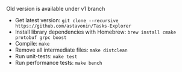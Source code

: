 Old version is available under v1 branch

- Get latest version:
`git clone --recursive https://github.com/astavonin/Tasks-Explorer`
- Install library dependencies with Homebrew:
`brew install cmake protobuf grpc boost`
- Compile:
`make`
- Remove all intermediate files:
`make distclean`
- Run unit-tests:
`make test`
- Run performance tests:
`make bench`
